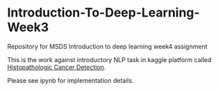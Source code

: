 # Introduction-To-Deep-Learning-Week3
Repository for MSDS Introduction to deep learning week4 assignment 

This is the work against introductory NLP task in kaggle platform called [Histopathologic Cancer Detection](https://www.kaggle.com/competitions/histopathologic-cancer-detection/overview).

Please see ipynb for implementation details.
